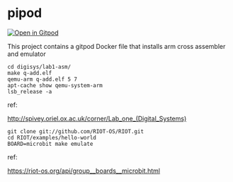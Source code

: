 # pipod

[![Open in Gitpod](https://gitpod.io/button/open-in-gitpod.svg)](https://gitpod.io/#https://github.com/tailuge/pipod)

This project contains a gitpod Docker file that installs arm cross assembler and emulator

```
cd digisys/lab1-asm/
make q-add.elf
qemu-arm q-add.elf 5 7
apt-cache show qemu-system-arm
lsb_release -a

```
ref:

http://spivey.oriel.ox.ac.uk/corner/Lab_one_(Digital_Systems)


```
git clone git://github.com/RIOT-OS/RIOT.git
cd RIOT/examples/hello-world
BOARD=microbit make emulate
```

ref:

https://riot-os.org/api/group__boards__microbit.html
